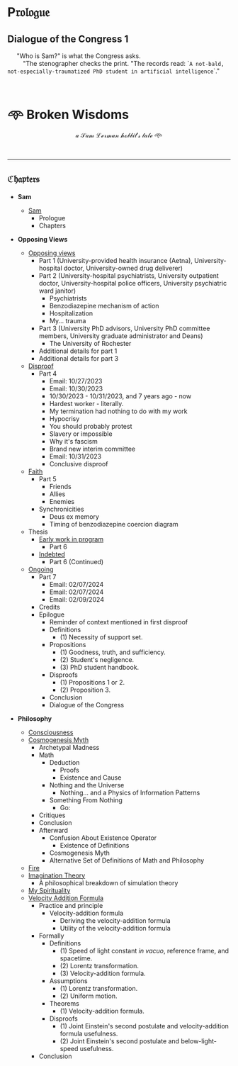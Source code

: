 # $\mathfrak{\text{P}rologue}$

## $\mathbf{Dialogue \ of \ the \ Congress \ 1}$

&ensp;&ensp;&ensp;"Who is Sam?" is what the Congress asks.</br>&ensp;&ensp;&ensp;&ensp;&ensp;"The stenographer checks the print. "The records read: \``A not-bald, not-especially-traumatized PhD student in artificial intelligence`\`."

</br>

#

# 𖥸 Broken Wisdoms

$$\mathcal{a \ Sam \ Lerman \ hobbit's \ tale} \ \text{𖥸}$$

</br>

---

## $\mathfrak{Chapters}$

- **Sam**
  - [Sam](https://github.com/slerman12/BrokenWisdoms/blob/main/1-Sam.md)  
    - Prologue
    - Chapters

- **Opposing Views**

  - [Opposing views](https://github.com/slerman12/BrokenWisdoms/blob/main/2-Opposing-views.md)
    - Part 1 (University-provided health insurance (Aetna), University-hospital doctor, University-owned drug deliverer)
    - Part 2 (University-hospital psychiatrists, University outpatient doctor, University-hospital police officers, University psychiatric ward janitor)
      - Psychiatrists
      - Benzodiazepine mechanism of action
      - Hospitalization
      - My... trauma
    - Part 3 (University PhD advisors, University PhD committee members, University graduate administrator and Deans)
      - The University of Rochester
    - Additional details for part 1
    - Additional details for part 3
  - [Disproof](https://github.com/slerman12/BrokenWisdoms/blob/main/3-Disproof.md)
    - Part 4
      - Email: 10/27/2023
      - Email: 10/30/2023
      - 10/30/2023 - 10/31/2023, and 7 years ago - now
      - Hardest worker - literally.
      - My termination had nothing to do with my work
      - Hypocrisy
      - You should probably protest
      - Slavery or impossible
      - Why it's fascism
      - Brand new interim committee
      - Email: 10/31/2023
      - Conclusive disproof
  - [Faith](https://github.com/slerman12/BrokenWisdoms/blob/main/4-Faith.md)
    - Part 5
      - Friends
      - Allies
      - Enemies
    - Synchronicities
      - Deus ex memory
      - Timing of benzodiazepine coercion diagram
  - Thesis
    - [Early work in program](https://github.com/slerman12/BrokenWisdoms/blob/main/5-Early-work-in-program.md)   
      - Part 6
    - [Indebted](https://github.com/slerman12/BrokenWisdoms/blob/main/6-Indebted.md)   
      - Part 6 (Continued)
  - [Ongoing](https://github.com/slerman12/BrokenWisdoms/blob/main/7-Ongoing.md)
    - Part 7
      - Email: 02/07/2024
      - Email: 02/07/2024
      - Email: 02/09/2024
    - Credits
    - Epilogue
      - Reminder of context mentioned in first disproof
      - Definitions
        - (1) Necessity of support set.
      - Propositions
        - (1) Goodness, truth, and sufficiency.
        - (2) Student's negligence.
        - (3) PhD student handbook.
      - Disproofs
        - (1) Propositions 1 or 2. 
        - (2) Proposition 3.
      - Conclusion
      - Dialogue of the Congress

- **Philosophy**
  - [Consciousness](https://github.com/slerman12/BrokenWisdoms/blob/main/Philosophy/Consciousness.md)
  - [Cosmogenesis Myth](https://github.com/slerman12/BrokenWisdoms/blob/main/Philosophy/Cosmogenesis-Myth.md)
    - Archetypal Madness
    - Math
      - Deduction
        - Proofs
        - Existence and Cause
      - Nothing and the Universe  
        - Nothing... and a Physics of Information Patterns
      - Something From Nothing
        - Go:
    - Critiques
    - Conclusion
    - Afterward
      - Confusion About Existence Operator
        - Existence of Definitions
      - Cosmogenesis Myth
      - Alternative Set of Definitions of Math and Philosophy
  - [Fire](https://github.com/slerman12/BrokenWisdoms/blob/main/Philosophy/Fire.md)
  - [Imagination Theory](https://github.com/slerman12/BrokenWisdoms/blob/main/Philosophy/Imagination-Theory.md)
    - A philosophical breakdown of simulation theory
  - [My Spirituality](https://github.com/slerman12/BrokenWisdoms/blob/main/Philosophy/My-Spirituality.md)
  - [Velocity Addition Formula](https://github.com/slerman12/BrokenWisdoms/blob/main/Philosophy/Velocity-Addition-Formula.md)
    - Practice and principle
      - Velocity-addition formula
        - Deriving the velocity-addition formula
        - Utility of the velocity-addition formula
    - Formally
      - Definitions
        - (1) Speed of light constant *in vacuo*, reference frame, and spacetime.
        - (2) Lorentz transformation.
        - (3) Velocity-addition formula.
      - Assumptions
        - (1) Lorentz transformation.
        - (2) Uniform motion.
      - Theorems
        - (1) Velocity-addition formula.
      - Disproofs
        - (1) Joint Einstein's second postulate and velocity-addition formula usefulness.
        - (2) Joint Einstein's second postulate and below-light-speed usefulness.
    - Conclusion   

